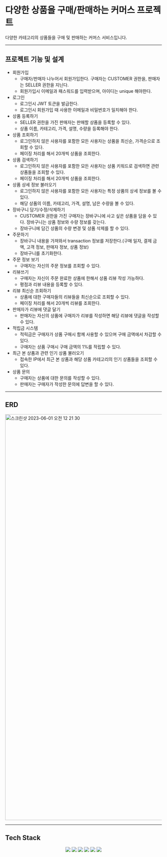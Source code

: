 # 다양한 상품을 구매/판매하는 커머스 프로젝트
다양한 카테고리의 상품들을 구매 및 판매하는 커머스 서비스입니다.
___
## 프로젝트 기능 및 설계
- 회원가입
  - 구매자/판매자 나누어서 회원가입한다. 구매자는 CUSTOMER 권한을, 판매자는 SELLER 권한을 지닌다.
  - 회원가입시 이메일과 패스워드를 입력받으며, 아이디는 unique 해야한다.
- 로그인
  - 로그인시 JWT 토큰을 발급한다.
  - 로그인시 회원가입 때 사용한 이메일과 비밀번호가 일치해야 한다.
- 상품 등록하기
  - SELLER 권한을 가진 판매자는 판매할 상품을 등록할 수 있다.
  - 상품 이름, 카테고리, 가격, 설명, 수량을 등록해야 한다.
- 상품 조회하기
  - 로그인하지 않은 사용자를 포함한 모든 사용자는 상품을 최신순, 가격순으로 조회할 수 있다.
  - 페이징 처리를 해서 20개씩 상품을 조회한다.
- 상품 검색하기
  - 로그인하지 않은 사용자를 포함한 모든 사용자는 상품 키워드로 검색하면 관련 상품들을 조회할 수 있다.
  - 페이징 처리를 해서 20개씩 상품을 조회한다.
- 상품 상세 정보 불러오기
  - 로그인하지 않은 사용자를 포함한 모든 사용자는 특정 상품의 상세 정보를 볼 수 있다.
  - 해당 상품의 이름, 카테고리, 가격, 설명, 남은 수량을 볼 수 있다.
- 장바구니 담기/수정/삭제하기
  - CUSTOMER 권한을 가진 구매자는 장바구니에 사고 싶은 상품을 담을 수 있다. 장바구니는 상품 정보와 수량 정보를 갖는다.
  - 장바구니에 담긴 상품의 수량 변경 및 상품 삭제를 할 수 있다.
- 주문하기
  - 장바구니 내용을 가져와서 transaction 정보를 저장한다.(구매 일자, 결제 금액, 고객 정보, 판매자 정보, 상품 정보)
  - 장바구니를 초기화한다.
- 주문 정보 보기
  - 구매자는 자신의 주문 정보를 조회할 수 있다.
- 리뷰쓰기
  - 구매자는 자신이 주문 완료한 상품에 한해서 상품 리뷰 작성 가능하다.
  - 평점과 리뷰 내용을 등록할 수 있다.
- 리뷰 최신순 조회하기
  - 상품에 대한 구매자들의 리뷰들을 최신순으로 조회할 수 있다.
  - 페이징 처리를 해서 20개씩 리뷰를 조회한다.
- 판매자가 리뷰에 댓글 달기
  - 판매자는 자신의 상품에 구매자가 리뷰를 작성하면 해당 리뷰에 댓글을 작성할 수 있다.
- 적립금 시스템
  - 적릭금은 구매자가 상품 구매시 함께 사용할 수 있으며 구매 금액에서 차감할 수 있다.
  - 구매자는 상품 구매시 구매 금액의 1%를 적립할 수 있다.
- 최근 본 상품과 관련 인기 상품 불러오기
  - 접속한 IP에서 최근 본 상품과 해당 상품 카테고리의 인기 상품들을 조회할 수 있다.
- 상품 문의
  - 구매자는 상품에 대한 문의를 작성할 수 있다.
  - 판매자는 구매자가 작성한 문의에 답변을 할 수 있다.

___
## ERD
<img width="1302" alt="스크린샷 2023-06-01 오전 12 21 30" src="https://github.com/yjjjwww/YunMarket/assets/100079037/3e7946ba-1ddb-4909-8855-a573d54042e8">

___
## Tech Stack
<div align=center> 
  <img src="https://img.shields.io/badge/java-007396?style=for-the-badge&logo=java&logoColor=white"> 
  <img src="https://img.shields.io/badge/spring-6DB33F?style=for-the-badge&logo=spring&logoColor=white"> 
  <img src="https://img.shields.io/badge/mysql-4479A1?style=for-the-badge&logo=mysql&logoColor=white"> 
  <img src="https://img.shields.io/badge/redis-darkred?style=for-the-badge&logo=redis&logoColor=white"> 
  <img src="https://img.shields.io/badge/elasticsearch-yellow?style=for-the-badge&logo=elasticsearch&logoColor=white"> 
  <img src="https://img.shields.io/badge/git-F05032?style=for-the-badge&logo=git&logoColor=white">
</div>
